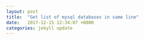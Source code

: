 ```yaml
---
layout: post
title:  "Get list of mysql databases in same line"
date:   2017-12-15 12:34:07 +0000
categories: jekyll update
---
```

